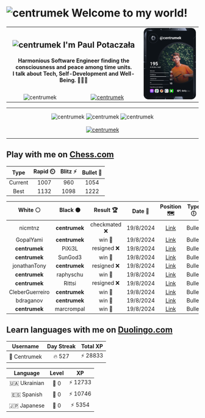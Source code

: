 <h1>
  <img
    src="https://emojis.slackmojis.com/emojis/images/1531849430/4246/blob-sunglasses.gif"
    width="30"
    alt="centrumek"
  />
  Welcome to my world!
</h1>

<table>
  <tbody>
    <tr>
      <td align="center" width="70%" colspan="2">
        <h2>
          <img
            src="https://raw.githubusercontent.com/MartinHeinz/MartinHeinz/master/wave.gif"
            width="30px"
            alt="centrumek"
          />
          I'm Paul Potaczała
        </h2>
        <h4>
          Harmonious Software Engineer finding the consciousness and peace among time units.
          <br/>
          I talk about Tech, Self-Development and Well-Being. 🌿🧘🚀
        </h4>
      </td>
      <td width="30%" rowspan="2">
        <a href="https://app.daily.dev/centrumek">
          <img
            src="./devcard.svg"
            alt="centrumek"
          />
        </a>
      </td>
    </tr>
    <tr align="center">
      <td>
        <img
          src="https://komarev.com/ghpvc/?username=centrumek&label=visitors&color=0e75b6&style=flat"
          alt="centrumek"
        >
      </td>
      <td>
        <a href="https://stackoverflow.com/users/14496012/centrumek">
          <img
            src="https://stackoverflow.com/users/flair/14496012.png?theme=dark"
            alt="centrumek"
          >
        </a>
      </td>
    </tr>
  </tbody>
</table>

---
<div align="center">
  <img 
    src="https://github-readme-stats.vercel.app/api?username=centrumek&show_icons=true&count_private=true&theme=dark&hide_border=true&hide=issues,contribs&bg_color=00000000"
    alt="centrumek"
  />
  <img
    src="https://github-readme-stats.vercel.app/api/top-langs/?username=centrumek&layout=compact&hide_border=true&theme=dark&bg_color=00000000&langs_count=6&exclude_repo=air-statistic-app"
    alt="centrumek"
  />
  <img 
    src="https://github-readme-streak-stats.herokuapp.com?user=centrumek&theme=dark&hide_border=true&background=FFFFFF00"
    alt="centrumek"
  />
  <br/>
  <br/>
  <a href="https://www.buymeacoffee.com/centrumek">
    <img
      src="https://cdn.buymeacoffee.com/buttons/v2/default-orange.png"
      height="50"
      width="210"
      alt="centrumek"
    />
  </a>
</div>

---

## Play with me on [Chess.com](https://www.chess.com/member/centrumek)

<div align="center">
<!--START_SECTION:chessStats-->
<!-- Automatically generated with https://github.com/Balastrong/chess-stats-action -->

| Type | Rapid ⏲️ | Blitz ⚡ | Bullet 🔫 |
|:---:|:---:|:---:|:---:|
| Current | 1007 | 960 | 1054 |
| Best | 1132 | 1098 | 1222 |

| White ⚪ | Black ⚫ | Result 🏆 | Date 📅 | Position 🗺️ | Type 🕕 |
|:---:|:---:|:---:|:---:|:---:|:---:|
| nicmtnz | **centrumek** | checkmated ❌ | 19/8/2024 | <a href="http://www.ee.unb.ca/cgi-bin/tervo/fen.pl?select=2kn4/ppQ4R/4p3/1q1p4/b2P1N2/2P5/P1P2P2/2K5 b - -">Link</a> | Bullet |
| GopalYami | **centrumek** | win 🥇 | 19/8/2024 | <a href="http://www.ee.unb.ca/cgi-bin/tervo/fen.pl?select=r5kr/p5b1/3Pb3/2p2p2/3q1P2/2N3Pp/PP5N/R2Q1RK1 w - -">Link</a> | Bullet |
| **centrumek** | PiXi3L | resigned ❌ | 19/8/2024 | <a href="http://www.ee.unb.ca/cgi-bin/tervo/fen.pl?select=8/5ppk/p6p/r7/5pPP/8/8/n4K2 w - -">Link</a> | Bullet |
| **centrumek** | SunGod3 | win 🥇 | 19/8/2024 | <a href="http://www.ee.unb.ca/cgi-bin/tervo/fen.pl?select=3r2k1/1p3ppp/8/2P5/1Pb1P3/P5N1/2Q3PP/qN5K b - -">Link</a> | Bullet |
| jonathanTony | **centrumek** | resigned ❌ | 19/8/2024 | <a href="http://www.ee.unb.ca/cgi-bin/tervo/fen.pl?select=8/3B3p/1P3p1k/1P2p1p1/3p2P1/3P4/5P1P/2R3K1 b - -">Link</a> | Bullet |
| **centrumek** | raphyschu | win 🥇 | 19/8/2024 | <a href="http://www.ee.unb.ca/cgi-bin/tervo/fen.pl?select=r2qkb1r/1pp1pppp/p3b3/8/2PBPN2/3P1P2/P5PP/R2QKBNR b KQkq -">Link</a> | Bullet |
| **centrumek** | Rittsi | resigned ❌ | 19/8/2024 | <a href="http://www.ee.unb.ca/cgi-bin/tervo/fen.pl?select=5nk1/6pp/1p1K1b2/1r2q3/8/8/8/8 w - -">Link</a> | Bullet |
| CleberGuerreiro | **centrumek** | win 🥇 | 19/8/2024 | <a href="http://www.ee.unb.ca/cgi-bin/tervo/fen.pl?select=1kn2r2/2nb2q1/p1p1p1p1/1pBpP1Pp/1P2P2P/P2BQ3/N1P5/2KR4 w - -">Link</a> | Bullet |
| bdraganov | **centrumek** | win 🥇 | 19/8/2024 | <a href="http://www.ee.unb.ca/cgi-bin/tervo/fen.pl?select=8/p5pp/5b1n/2rPp3/4P3/2P1kP2/6K1/8 w - -">Link</a> | Bullet |
| **centrumek** | marcrompal | win 🥇 | 19/8/2024 | <a href="http://www.ee.unb.ca/cgi-bin/tervo/fen.pl?select=2Q3k1/p4ppp/1p6/8/2p1P1P1/P4PKP/8/8 b - -">Link</a> | Bullet |

<!--END_SECTION:chessStats-->
</div>

## Learn languages with me on [Duolingo.com](https://www.duolingo.com/profile/Centrumek)

<div align="center">
<!--START_SECTION:duolingoStats-->
<!-- Automatically generated with https://github.com/centrumek/duolingo-readme-stats-->

| Username | Day Streak | Total XP |
|:---:|:---:|:---:|
| 👤 Centrumek | 🔥 527 | ⚡ 28833 |

| Language | Level | XP |
|:---:|:---:|:---:|
| 🇺🇦 Ukrainian | 👑 0 | ⚡ 12733 |
| 🇪🇸 Spanish | 👑 0 | ⚡ 10746 |
| 🇯🇵 Japanese | 👑 0 | ⚡ 5354 |

<!--END_SECTION:duolingoStats-->
</div>
<!--
**centrumek/centrumek** is a ✨ _special_ ✨ repository because its `README.md` (this file) appears on your GitHub profile.

Here are some ideas to get you started:

- 🔭 I’m currently working on ...
- 🌱 I’m currently learning ...
- 👯 I’m looking to collaborate on ...
- 🤔 I’m looking for help with ...
- 💬 Ask me about ...
- 📫 How to reach me: ...
- 😄 Pronouns: ...
- ⚡ Fun fact: ...
-->
